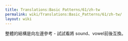 ```yaml
---
title: Translations:Basic Patterns/61/zh-tw
permalink: wiki/Translations:Basic_Patterns/61/zh-tw/
layout: wiki
---
```


整體的結構是向左邊參考 - 試試看將 sound、vowel前後互換。
